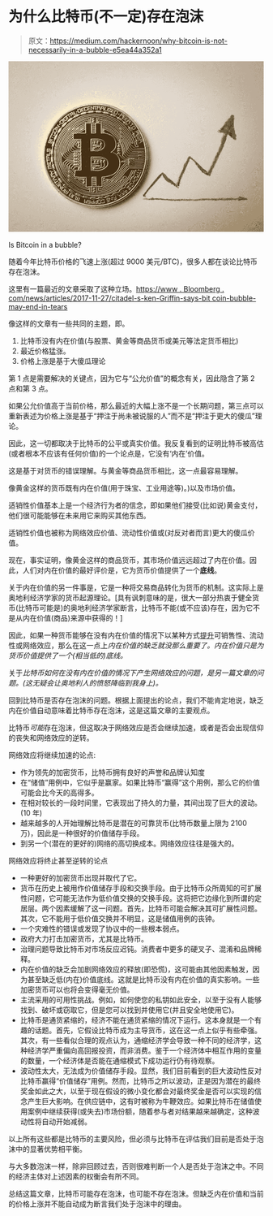 # 为什么比特币(不一定)存在泡沫

> 原文：<https://medium.com/hackernoon/why-bitcoin-is-not-necessarily-in-a-bubble-e5ea44a352a1>

![](img/d3c4e6aff3ecc839c0e644911fe45b53.png)

Is Bitcoin in a bubble?

随着今年比特币价格的飞速上涨(超过 9000 美元/BTC)，很多人都在谈论比特币存在泡沫。

这里有一篇最近的文章采取了这种立场。[https://www . Bloomberg . com/news/articles/2017-11-27/citadel-s-ken-Griffin-says-bit coin-bubble-may-end-in-tears](https://www.bloomberg.com/news/articles/2017-11-27/citadel-s-ken-griffin-says-bitcoin-bubble-may-end-in-tears)

像这样的文章有一些共同的主题，即。

1.  比特币没有内在价值(与股票、黄金等商品货币或美元等法定货币相比)
2.  最近价格猛涨。
3.  价格上涨是基于大傻瓜理论

第 1 点是需要解决的关键点，因为它与“公允价值”的概念有关，因此隐含了第 2 点和第 3 点。

如果公允价值高于当前价格，那么最近的大幅上涨不是一个长期问题，第三点可以重新表述为价格上涨是基于“押注于尚未被说服的人”而不是“押注于更大的傻瓜”理论。

因此，这一切都取决于比特币的公平或真实价值。我反复看到的证明比特币被高估(或者根本不应该有任何价值)的一个论点是，它没有‘内在’价值。

这是基于对货币的错误理解。与黄金等商品货币相比，这一点最容易理解。

像黄金这样的货币既有内在价值(用于珠宝、工业用途等)。)以及市场价值。

适销性价值基本上是一个经济行为者的信念，即如果他们接受(比如说)黄金支付，他们很可能能够在未来用它来购买其他东西。

适销性价值也被称为网络效应价值、流动性价值或(对反对者而言)更大的傻瓜价值。

现在，事实证明，像黄金这样的商品货币，其市场价值远远超过了内在价值。因此，人们对内在价值的最好评价是，它为货币价值提供了一个**底线**。

关于内在价值的另一件事是，它是一种将交易商品转化为货币的机制。这实际上是奥地利经济学家的货币起源理论。[具有讽刺意味的是，很大一部分热衷于健全货币(比特币可能是)的奥地利经济学家断言，比特币不能(或不应该)存在，因为它不是从内在价值(商品)来源中获得的！]

因此，如果一种货币能够在没有内在价值的情况下以某种方式[提升](https://hackernoon.com/tagged/bootstrap)可销售性、流动性或网络效应，那么在这一点上*内在价值的缺乏就没那么重要了。内在价值只是为货币价值提供了一个(相当低的)底线。*

关于*比特币如何在没有内在价值的情况下产生网络效应的问题，是另一篇文章的问题。(这无疑会让奥地利人的愤怒降临到我身上)。*

回到比特币是否存在泡沫的问题。根据上面提出的论点，我们不能肯定地说，缺乏内在价值自动意味着比特币存在泡沫，这是这篇文章的主要观点。

比特币*可能*存在泡沫，但这取决于网络效应是否会继续加速，或者是否会出现信仰的丧失和网络效应的逆转。

网络效应将继续加速的论点:

*   作为领先的加密货币，比特币拥有良好的声誉和品牌认知度
*   在“储值”用例中，它似乎是赢家。如果比特币“赢得”这个用例，那么它的价值可能会比今天的高得多。
*   在相对较长的一段时间里，它表现出了持久的力量，其间出现了巨大的波动。(10 年)
*   越来越多的人开始理解比特币是潜在的可靠货币(比特币数量上限为 2100 万)，因此是一种很好的价值储存手段。
*   到另一个(潜在的更好的)网络的高切换成本。网络效应往往是强大的。

网络效应将终止甚至逆转的论点

*   一种更好的加密货币出现并取代了它。
*   货币在历史上被用作价值储存手段和交换手段。由于比特币众所周知的可扩展性问题，它可能无法作为低价值交换的交换手段。这将把它边缘化到所谓的定居层。两个因素缓解了这一问题。首先，比特币可能会解决其可扩展性问题。其次，它不能用于低价值交换并不明显，这是储值用例的丧钟。
*   一个灾难性的错误或发现了协议中的一些根本弱点。
*   政府大力打击加密货币，尤其是比特币。
*   治理问题导致比特币对市场反应迟钝。消费者中更多的硬叉子、混淆和品牌稀释。
*   内在价值的缺乏会加剧网络效应的释放(即恐慌)，这可能由其他因素触发，因为甚至缺乏低(内在)价值底线。这就是比特币没有内在价值的真实影响。一些加密货币可以也将会变得毫无价值。
*   主流采用的可用性挑战。例如，如何使您的私钥如此安全，以至于没有人能够找到、破坏或窃取它，但是您可以找到并使用它(并且安全地使用它)。
*   比特币是通货紧缩的，经济不能在通货紧缩的情况下运行。这本身就是一个有趣的话题。首先，它假设比特币成为主导货币，这在这一点上似乎有些牵强。其次，有一些看似合理的观点认为，通缩经济学会导致一种不同的经济学，这种经济学严重偏向高回报投资，而非消费。鉴于一个经济体中相互作用的变量的数量，一个经济体是否能在通缩模式下成功运行仍有待观察。
*   波动性太大，无法成为价值储存手段。显然，我们目前看到的巨大波动性反对比特币赢得“价值储存”用例。然而，比特币之所以波动，正是因为潜在的最终奖金如此之大，以至于现在假设的微小变化都会对最终奖金是否可以实现的信念产生巨大影响。在供应链中，这有时被称为牛鞭效应。如果比特币在储值使用案例中继续获得(或失去)市场份额，随着参与者对结果越来越确定，这种波动性将自动开始减弱。

以上所有这些都是比特币的主要风险，但必须与比特币在评估我们目前是否处于泡沫中的显著优势相平衡。

与大多数泡沫一样，除非回顾过去，否则很难判断一个人是否处于泡沫之中。不同的经济主体对上述因素的权衡会有所不同。

总结这篇文章，比特币可能存在泡沫，也可能不存在泡沫。但缺乏内在价值和当前的价格上涨并不能自动成为断言我们处于泡沫中的理由。